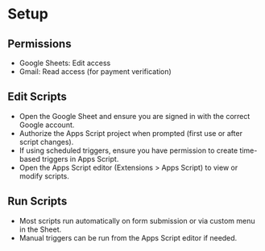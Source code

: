 # Setup

## Permissions
- Google Sheets: Edit access
- Gmail: Read access (for payment verification)

## Edit Scripts
- Open the Google Sheet and ensure you are signed in with the correct Google account.
- Authorize the Apps Script project when prompted (first use or after script changes).
- If using scheduled triggers, ensure you have permission to create time-based triggers in Apps Script.
- Open the Apps Script editor (Extensions > Apps Script) to view or modify scripts.

## Run Scripts
- Most scripts run automatically on form submission or via custom menu in the Sheet.
- Manual triggers can be run from the Apps Script editor if needed.
